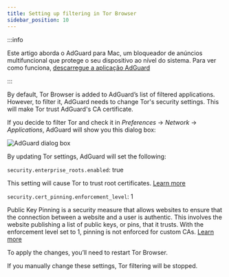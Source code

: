 ```yaml
---
title: Setting up filtering in Tor Browser
sidebar_position: 10
---
```


:::info

Este artigo aborda o AdGuard para Mac, um bloqueador de anúncios multifuncional que protege o seu dispositivo ao nível do sistema. Para ver como funciona, [descarregue a aplicação AdGuard](https://adguard.com/download.html?auto=true)

:::

By default, Tor Browser is added to AdGuard’s list of filtered applications. However, to filter it, AdGuard needs to change Tor's security settings. This will make Tor trust AdGuard's CA certificate.

If you decide to filter Tor and check it in *Preferences* → *Network* → *Applications*, AdGuard will show you this dialog box:

![AdGuard dialog box](https://cdn.adtidy.org/content/kb/ad_blocker/mac/tor-setup.png)

By updating Tor settings, AdGuard will set the following:

`security.enterprise_roots.enabled`: true

This setting will cause Tor to trust root certificates. [Learn more](https://support.mozilla.org/en-US/kb/setting-certificate-authorities-firefox)

`security.cert_pinning.enforcement_level`: 1

Public Key Pinning is a security measure that allows websites to ensure that the connection between a website and a user is authentic. This involves the website publishing a list of public keys, or pins, that it trusts. With the enforcement level set to 1, pinning is not enforced for custom CAs. [Learn more](https://wiki.mozilla.org/SecurityEngineering/Public_Key_Pinning)

To apply the changes, you’ll need to restart Tor Browser.

If you manually change these settings, Tor filtering will be stopped.
